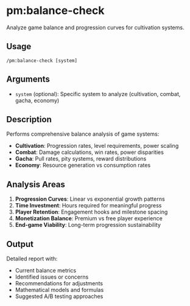 # pm:balance-check

Analyze game balance and progression curves for cultivation systems.

## Usage
```
/pm:balance-check [system]
```

## Arguments
- `system` (optional): Specific system to analyze (cultivation, combat, gacha, economy)

## Description
Performs comprehensive balance analysis of game systems:
- **Cultivation**: Progression rates, level requirements, power scaling
- **Combat**: Damage calculations, win rates, power disparities
- **Gacha**: Pull rates, pity systems, reward distributions
- **Economy**: Resource generation vs consumption rates

## Analysis Areas
1. **Progression Curves**: Linear vs exponential growth patterns
2. **Time Investment**: Hours required for meaningful progress
3. **Player Retention**: Engagement hooks and milestone spacing
4. **Monetization Balance**: Premium vs free player experience
5. **End-game Viability**: Long-term progression sustainability

## Output
Detailed report with:
- Current balance metrics
- Identified issues or concerns
- Recommendations for adjustments
- Mathematical models and formulas
- Suggested A/B testing approaches
